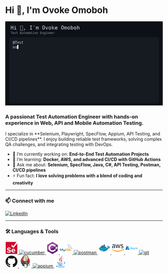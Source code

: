 <h1 align="left">Hi 👋, I'm Ovoke Omoboh</h1>

<p align="center">
  <!-- Replace with your own GIF or image -->
  <img src="hero_java_selenium_optimized.gif" alt="Java Selenium animation" width="900">
</p>

<h3> A passionat Test Automation Engineer with hands-on experience in Web, API and Mobile Automation Testing. </h3> 
I specialize in **Selenium, Playwright, SpecFlow, Appium, API Testing, and CI/CD pipelines**.  
I enjoy building reliable test frameworks, solving complex QA challenges, and integrating testing with DevOps.

- 🔭 I’m currently working on: **End-to-End Test Automation Projects**  
- 🌱 I’m learning: **Docker, AWS, and advanced CI/CD with GitHub Actions**  
- 💬 Ask me about: **Selenium, SpecFlow, Java, C#, API Testing, Postman, CI/CD pipelines**  
- ⚡ Fun fact: **I love solving problems with a blend of coding and creativity**  

---

### 📫 Connect with me
[![LinkedIn](https://img.shields.io/badge/LinkedIn-0077B5?style=for-the-badge&logo=linkedin&logoColor=white)](https://www.linkedin.com/in/omobohovoke/)

---

### 🛠️ Languages & Tools
<p>
  <a href="https://www.selenium.dev" target="_blank" rel="noreferrer">
    <img src="https://raw.githubusercontent.com/devicons/devicon/master/icons/selenium/selenium-original.svg" alt="selenium" width="40" height="40"/>
  </a>
  <a href="https://cucumber.io" target="_blank" rel="noreferrer">
    <img src="https://raw.githubusercontent.com/simple-icons/simple-icons/develop/icons/cucumber.svg" alt="cucumber" width="40" height="40"/>
  </a>
  <a href="https://dotnet.microsoft.com/en-us/languages/csharp" target="_blank" rel="noreferrer">
    <img src="https://raw.githubusercontent.com/devicons/devicon/master/icons/csharp/csharp-original.svg" alt="csharp" width="40" height="40"/>
  </a>
  <a href="https://specflow.org" target="_blank" rel="noreferrer">
    <img src="https://github.com/devicons/devicon/blob/master/icons/mysql/mysql-original-wordmark.svg" alt="specflow" width="40" height="40"/>
  </a>
  <a href="https://www.postman.com" target="_blank" rel="noreferrer">
    <img src="https://www.vectorlogo.zone/logos/getpostman/getpostman-icon.svg" alt="postman" width="40" height="40"/>
  </a>
  <a href="https://www.docker.com/" target="_blank" rel="noreferrer">
    <img src="https://raw.githubusercontent.com/devicons/devicon/master/icons/docker/docker-original.svg" alt="docker" width="40" height="40"/>
  </a>
  <a href="https://aws.amazon.com/" target="_blank" rel="noreferrer">
    <img src="https://raw.githubusercontent.com/devicons/devicon/master/icons/amazonwebservices/amazonwebservices-original-wordmark.svg" alt="aws" width="40" height="40"/>
  </a>
   <a href="https://azure.microsoft.com/en-us/" target="_blank" rel="noreferrer">
    <img src="https://github.com/devicons/devicon/blob/master/icons/azure/azure-original-wordmark.svg" alt="aws" width="40" height="40"/>
  </a>
  <a href="https://git-scm.com/" target="_blank" rel="noreferrer">
    <img src="https://www.vectorlogo.zone/logos/git-scm/git-scm-icon.svg" alt="git" width="40" height="40"/>
  </a>
  <a href="https://github.com/" target="_blank" rel="noreferrer">
    <img src="https://raw.githubusercontent.com/devicons/devicon/master/icons/github/github-original.svg" alt="github" width="40" height="40"/>
  </a>
   <a href="https://www.java.com/" target="_blank" rel="noreferrer">
    <img src="https://raw.githubusercontent.com/devicons/devicon/master/icons/jenkins/jenkins-original.svg" alt="jenkins" width="40" height="40"/>
  </a>
    <a href="https://appium.io" target="_blank" rel="noreferrer">
    <img src="https://raw.githubusercontent.com/simple-icons/simple-icons/develop/icons/appium.svg" alt="appium" width="40" height="40"/>
  </a>
  <a href="https://www.java.com/" target="_blank" rel="noreferrer">
    <img src="https://raw.githubusercontent.com/devicons/devicon/master/icons/java/java-original.svg" alt="java" width="40" height="40"/>
  </a>
</p>
